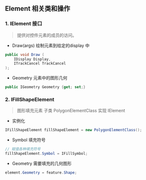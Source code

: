 ## Element 相关类和操作
### 1. IElement 接口
> 提供对控件元素的成员的访问。

- Draw(args)
绘制元素到给定的display 中
```cs
public void Draw (
    IDisplay Display,
    ITrackCancel TrackCancel
);
```
- Geometry
元素中的图形几何
```cs
public IGeometry Geometry {get; set;}
```

### 2. IFillShapeElement
> 图形填充元素
> 子类
> PolygonElementClass
> 实现
> IElement

- 实例化
```cs
IFillShapeElement fillShapeElement = new PolygonElementClass();
```
- Symbol
填充符号
```cs
// 赋值各种填充符号
fillShapeElement.Symbol = IFillSymbol;
```
- Geometry
需要填充的几何图形
```cs
element.Geometry = feature.Shape;
```
